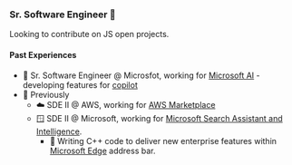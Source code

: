 ### Sr. Software Engineer 👋

Looking to contribute on JS open projects.

#### Past Experiences
- 🚀 Sr. Software Engineer @ Microsfot, working for [Microsoft AI](https://microsoft.ai/) - developing features for [copilot](https://copilot.microsoft.com/)
- 🔭 Previously
  * ☁️ SDE II @ AWS, working for [AWS Marketplace](https://aws.amazon.com/marketplace)
  * 🪟 SDE II @ Microsoft, working for [Microsoft Search Assistant and Intelligence](https://www.microsoft.com/en-us/research/group/msai/). 
    + 🌱 Writing C++ code to deliver new enterprise features within [Microsoft Edge](https://www.microsoft.com/es-es/edge/home?form=MA13FJ) address bar.

